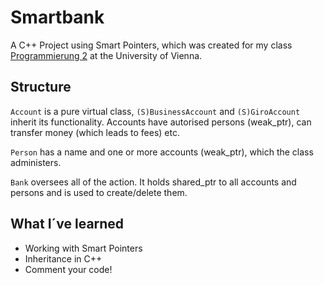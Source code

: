# Smartbank
 A C++ Project using Smart Pointers, which was created for my class [Programmierung 2](https://ufind.univie.ac.at/de/course.html?lv=051020&semester=2020S) at the University of Vienna.

## Structure
`Account` is a pure virtual class, `(S)BusinessAccount` and `(S)GiroAccount` inherit its functionality.
Accounts have autorised persons (weak_ptr), can transfer money (which leads to fees) etc.

`Person` has a name and one or more accounts (weak_ptr), which the class administers.

`Bank` oversees all of the action. It holds shared_ptr to all accounts and persons and is used to create/delete them.

## What I´ve learned
* Working with Smart Pointers
* Inheritance in C++
* Comment your code!
